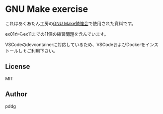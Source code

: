 # GNU Make exercise

これはあくあたん工房の[GNU Make勉強会](https://studioaquatan.connpass.com/event/186866/)で使用された資料です。

ex01からex11までの11個の練習問題を含んでいます。

VSCodeのdevcontainerに対応しているため、VSCodeおよびDockerをインストールしｔご利用下さい。

## License

MIT

## Author

pddg
